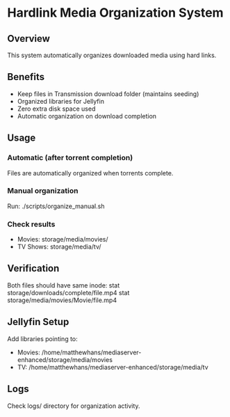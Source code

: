# Hardlink Media Organization System

## Overview
This system automatically organizes downloaded media using hard links.

## Benefits
- Keep files in Transmission download folder (maintains seeding)
- Organized libraries for Jellyfin  
- Zero extra disk space used
- Automatic organization on download completion

## Usage

### Automatic (after torrent completion)
Files are automatically organized when torrents complete.

### Manual organization
Run: ./scripts/organize_manual.sh

### Check results
- Movies: storage/media/movies/
- TV Shows: storage/media/tv/

## Verification
Both files should have same inode:
stat storage/downloads/complete/file.mp4
stat storage/media/movies/Movie/file.mp4

## Jellyfin Setup
Add libraries pointing to:
- Movies: /home/matthewhans/mediaserver-enhanced/storage/media/movies  
- TV: /home/matthewhans/mediaserver-enhanced/storage/media/tv

## Logs
Check logs/ directory for organization activity.
